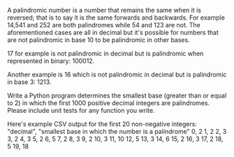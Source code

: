 A palindromic number is a number that remains the same when it is reversed; that is to say it is the same forwards and backwards. For example 14,541 and 252 are both palindromes while 54 and 123 are not. The aforementioned cases are all in decimal but it's possible for numbers that are not palindromic in base 10 to be palindromic in other bases.

17 for example is not palindromic in decimal but is palindromic when represented in binary: 100012.

Another example is 16 which is not palindromic in decimal but is palindromic in base 3: 1213.

Write a Python program determines the smallest base (greater than or equal to 2) in which the first 1000 positive decimal integers are palindromes. Please include unit tests for any function you write.

Here's example CSV output for the first 20 non-negative integers:
"decimal", "smallest base in which the number is a palindrome"
0, 2
1, 2
2, 3
3, 2
4, 3
5, 2
6, 5
7, 2
8, 3
9, 2
10, 3
11, 10
12, 5
13, 3
14, 6
15, 2
16, 3
17, 2
18, 5
19, 18
